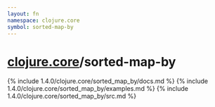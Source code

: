```yaml
---
layout: fn
namespace: clojure.core
symbol: sorted-map-by
---
```


# [clojure.core](../)/sorted-map-by

{% include 1.4.0/clojure.core/sorted_map_by/docs.md %}
{% include 1.4.0/clojure.core/sorted_map_by/examples.md %}
{% include 1.4.0/clojure.core/sorted_map_by/src.md %}

